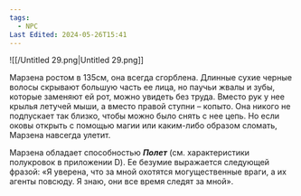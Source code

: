 ```yaml
---
tags:
  - NPC
Last Edited: 2024-05-26T15:41
---
```

![[/Untitled 29.png|Untitled 29.png]]

Марзена ростом в 135см, она всегда сгорблена. Длинные сухие черные волосы скрывают большую часть ее лица, но паучьи жвалы и зубы, которые заменяют ей рот, можно увидеть без труда. Вместо рук у нее крылья летучей мыши, а вместо правой ступни – копыто. Она никого не подпускает так близко, чтобы можно было снять с нее цепь. Но если оковы открыть с помощью магии или каким-либо образом сломать, Марзена навсегда улетит.

Марзена обладает способностью _**Полет**_ (см. характеристики полукровок в приложении D). Ее безумие выражается следующей фразой: «Я уверена, что за мной охотятся могущественные враги, а их агенты повсюду. Я знаю, они все время следят за мной».